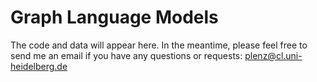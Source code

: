 # Graph Language Models
The code and data will appear here. In the meantime, please feel free to send me an email if you have any questions or requests: plenz@cl.uni-heidelberg.de
